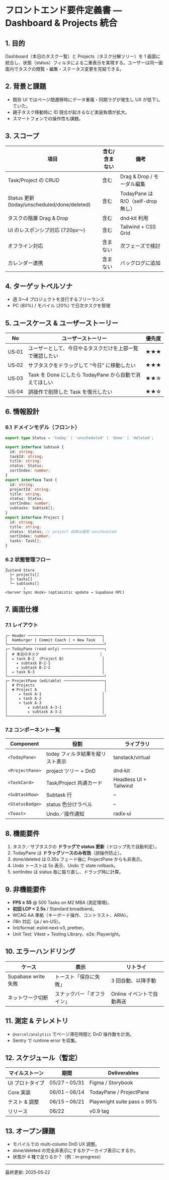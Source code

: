 # フロントエンド要件定義書 — Dashboard & Projects 統合

## 1. 目的

Dashboard（本日のタスク一覧）と Projects（タスク分解ツリー）を 1 画面に統合し、状態（status）フィルタによる二重表示を実現する。ユーザーは同一画面内でタスクの閲覧・編集・ステータス変更を完結できる。

## 2. 背景と課題

* 既存 UI ではページ間遷移時にデータ重複・同期ラグが発生し UX が低下していた。
* 親子タスク移動時に ID 競合が起きるなど実装負債が拡大。
* スマートフォンでの操作性も課題。

## 3. スコープ

| 項目                                         | 含む/含まない | 備考                            |
| ------------------------------------------ | ------- | ----------------------------- |
| Task/Project の CRUD                        | 含む      | Drag & Drop / モーダル編集          |
| Status 更新 (today/unscheduled/done/deleted) | 含む      | TodayPane は R/O（self-drop 無し） |
| タスクの階層 Drag & Drop                         | 含む      | dnd‑kit 利用                    |
| UI のレスポンシブ対応 (720px〜)                      | 含む      | Tailwind + CSS Grid           |
| オフライン対応                                    | 含まない    | 次フェーズで検討                      |
| カレンダー連携                                    | 含まない    | バックログに追加                      |

## 4. ターゲットペルソナ

* 週 3〜4 プロジェクトを並行するフリーランス
* PC ⟨80%⟩ / モバイル ⟨20%⟩ で日次タスクを管理

## 5. ユースケース & ユーザーストーリー

| No    | ユーザーストーリー                              | 優先度 |
| ----- | -------------------------------------- | --- |
| US‑01 | ユーザーとして、今日やるタスクだけを上部一覧で確認したい           | ★★★ |
| US‑02 | サブタスクをドラッグして “今日” に移動したい               | ★★★ |
| US‑03 | Task を Done にしたら TodayPane から自動で消えてほしい | ★★☆ |
| US‑04 | 誤操作で削除した Task を復元したい                   | ★★☆ |

## 6. 情報設計

### 6.1 ドメインモデル（フロント）

```ts
export type Status = 'today' | 'unscheduled' | 'done' | 'deleted';

export interface Subtask {
  id: string;
  taskId: string;
  title: string;
  status: Status;
  sortIndex: number;
}
export interface Task {
  id: string;
  projectId: string;
  title: string;
  status: Status;
  sortIndex: number;
  subtasks: Subtask[];
}
export interface Project {
  id: string;
  title: string;
  status: Status; // project 自体は通常 unscheduled
  sortIndex: number;
  tasks: Task[];
}
```

### 6.2 状態管理フロー

```
Zustand Store
  ├─ projects[]
  ├─ tasks[]
  └─ subtasks[]
        ↓
<Server Sync Hook> (optimistic update → Supabase RPC)
```

## 7. 画面仕様

### 7.1 レイアウト

```
┌─ Header ─────────────────────────────────┐
│  Hamburger | Commit Coach | + New Task   │
└───────────────────────────────────────────┘
┌─ TodayPane (read‑only) ───────────────────┐
│  # 本日のタスク                           │
│  ▸ task B‑2  (Project B)                 │
│    ▸ subtask B‑2‑1                       │
│    ▸ subtask B‑2‑2                       │
│  ▸ task B‑3                              │
└───────────────────────────────────────────┘
┌─ ProjectPane (editable) ──────────────────┐
│  # Projects                               │
│  ▼ Project A                              │
│     ▸ task A‑1                           │
│     ▸ task A‑2                           │
│     ▾ task A‑3                           │
│         ▸ subtask A‑3‑1                  │
│         ▸ subtask A‑3‑2                  │
└───────────────────────────────────────────┘
```

### 7.2 コンポーネント一覧

| Component       | 役割                  | ライブラリ                  |
| --------------- | ------------------- | ---------------------- |
| `<TodayPane>`   | today フィルタ結果を縦リスト表示 | tanstack/virtual       |
| `<ProjectPane>` | project ツリー + DnD   | dnd‑kit                |
| `<TaskCard>`    | Task/Project 共通カード  | Headless UI + Tailwind |
| `<SubtaskRow>`  | Subtask 行           | –                      |
| `<StatusBadge>` | status 色分けラベル       | –                      |
| `<Toast>`       | Undo／操作通知           | radix‑ui               |

## 8. 機能要件

1. タスク／サブタスクの **ドラッグで status 更新**（ドロップ先で自動判定）。
2. TodayPane は **ドラッグソースのみ有効**（誤操作防止）。
3. done/deleted は 0.35s フェード後に ProjectPane からも非表示。
4. Undo トーストは 5s 表示、Undo で state rollback。
5. sortIndex は status 毎に振り直し、ドラッグ時に計算。

## 9. 非機能要件

* **FPS ≥ 55** @ 500 Tasks on M2 MBA (測定環境)。
* **初回 LCP < 2.5s** / Standard broadband。
* WCAG AA 準拠（キーボード操作、コントラスト、ARIA）。
* i18n 対応（ja / en-US）。
* lint/format: eslint‑next‑v3, prettier。
* Unit Test: Vitest + Testing Library、e2e: Playwright。

## 10. エラーハンドリング

| ケース               | 表示            | リトライ             |
| ----------------- | ------------- | ---------------- |
| Supabase write 失敗 | トースト「保存に失敗」   | 3 回自動、以降手動       |
| ネットワーク切断          | スナックバー「オフライン」 | Online イベントで自動再送 |

## 11. 測定 & テレメトリ

* `@vercel/analytics` でページ滞在時間と DnD 操作数を計測。
* Sentry で runtime error を収集。

## 12. スケジュール（暫定）

| マイルストーン   | 期間            | Deliverables                |
| --------- | ------------- | --------------------------- |
| UI プロトタイプ | 05/27 – 05/31 | Figma / Storybook           |
| Core 実装   | 06/01 – 06/14 | TodayPane / ProjectPane     |
| テスト & 調整  | 06/15 – 06/21 | Playwright suite pass ≥ 95% |
| リリース      | 06/22         | v0.9 tag                    |

## 13. オープン課題

* モバイルでの multi‑column DnD UX 調整。
* done/deleted の完全非表示にするかアーカイブ表示にするか。
* 状態が 4 種で足りるか？（例：in‑progress）

---

最終更新: 2025‑05‑22
